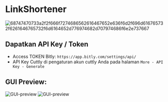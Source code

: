 # LinkShortener
![68747470733a2f2f666f7274686562616467652e636f6d2f696d616765732f6261646765732f6d6164652d776974682d707974686f6e2e737667](https://user-images.githubusercontent.com/56776871/227829920-f1cc2922-2a10-4db4-aad1-81639c179525.svg)

Dapatkan API Key / Token
-
* Access TOKEN Bitly: 
`https://app.bitly.com/settings/api/`
* API Key Cuttly di pengaturan akun cuttly Anda pada halaman 
`More - API Key - Generate`

GUI Preview:
-
![GUI-preview](https://user-images.githubusercontent.com/56776871/227751938-18fd570f-15dc-4395-b816-d8e64bceb725.png)
![GUI-preview](https://user-images.githubusercontent.com/56776871/227751947-e07bb59b-da02-408e-adad-85034840876d.png)
